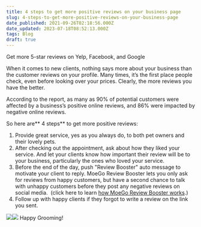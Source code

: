 ```yaml
---
title: 4 steps to get more positive reviews on your business page
slug: 4-steps-to-get-more-positive-reviews-on-your-business-page
date_published: 2021-09-26T02:18:56.000Z
date_updated: 2023-07-18T08:52:13.000Z
tags: Blog
draft: true
---
```


Get more 5-star reviews on Yelp, Facebook, and Google

When it comes to new clients, nothing says more about your business than the customer reviews on your profile. Many times, it’s the first place people check, even before looking over your prices. Clearly, the more reviews you have the better.

According to the report, as many as 90% of potential customers were affected by a business’s positive online reviews, and 86% were impacted by negative online reviews.

So here are** 4 steps** to get more positive reviews:

1. Provide great service, yes as you always do, to both pet owners and their lovely pets.
2. After checking out the appointment, ask about how they liked your service. And let your clients know how important their review will be to your business, particularly the ones who loved your service.
3. Before the end of the day, push "Review Booster" auto message to motivate your client to reply. MoeGo Review Booster lets you only ask for reviews from happy customers, but have a second chance to talk with unhappy customers before they post any negative reviews on social media.  (click here to learn [how MoeGo Review Booster works](https://help.moego.pet/en/articles/1025188-review-booster).)
4. Follow up with happy clients if they forgot to write a review on the link you sent.

![](https://downloads.intercomcdn.com/i/o/30820862/00d9e2d96d868e30510c4bd8/review+push+9.png)![](https://downloads.intercomcdn.com/i/o/155828174/6d03ceef5469de58e667f76e/reivew+booster.jpg)
Happy Grooming!
